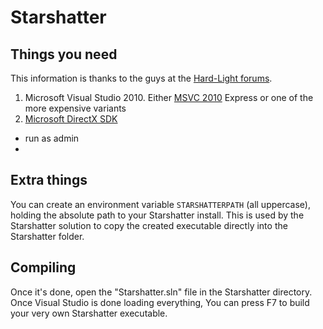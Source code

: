 # Starshatter

## Things you need

This information is thanks to the guys at the [Hard-Light forums](https://www.hard-light.net/forums/index.php?topic=79191.0).

1. Microsoft Visual Studio 2010. Either [MSVC 2010](http://download.microsoft.com/download/1/D/9/1D9A6C0E-FC89-43EE-9658-B9F0E3A76983/vc_web.exe) Express or one of the more expensive variants
1. [Microsoft DirectX SDK](https://www.microsoft.com/en-us/download/details.aspx?id=6812)

* run as admin
* 

## Extra things

You can create an environment variable `STARSHATTERPATH` (all uppercase), holding the absolute path to your Starshatter install. This is used by the Starshatter solution to copy the created executable directly into the Starshatter folder.

## Compiling

Once it's done, open the "Starshatter.sln" file in the Starshatter directory. Once Visual Studio is done loading everything, You can press F7 to build your very own Starshatter executable.
